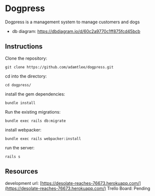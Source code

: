 # Dogpress 

Dogpress is a management system to manage customers and dogs
- db diagram: https://dbdiagram.io/d/60c2a9770c1ff875fcd45bcb

## Instructions
Clone the repository:   
```
git clone https://github.com/adamtlee/dogpress.git
```
cd into the directory: 
```
cd dogpress/
```
install the gem dependencies:
```
bundle install
```
Run the existing migrations:
```
bundle exec rails db:migrate
```
install webpacker:
```
bundle exec rails webpacker:install
```
run the server: 
```
rails s 
```

## Resources
development url: [https://desolate-reaches-76673.herokuapp.com/](https://desolate-reaches-76673.herokuapp.com/)
Trello Board: Pending
